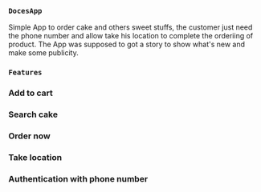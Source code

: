 
### `DocesApp`

Simple App to order cake and others sweet stuffs, the customer just need the phone number and allow take his location to complete the orderiing of product.
The App was supposed to got a story to show what's new and make some publicity.


### `Features`

### Add to cart 
### Search cake
### Order now
### Take location
### Authentication with phone number
